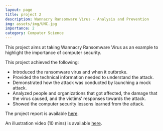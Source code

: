 ```yaml
---
layout: page
title: project 2
description: Wannacry Ransomware Virus - Analysis and Prevention
img: assets/img/UNC.jpg
importance: 2
category: Computer Science
---
```


This project aims at taking Wannacry Ransomware Virus as an example to highlight the importance of computer security.

This project achieved the following:
<ul>
<li> Introduced the ransomware virus and when it outbroke. </li>
<li> Provided the technical information needed to understand the attack. </li>
<li> Demonstrated how the attack was conducted by launching a mock attack. </li>
<li> Analyzed people and organizations that got affected, the damage that the virus caused, and the victims’ responses towards the attack. </li>
<li> Showed the computer security lessons learned from the attack. </li>
</ul>

The project report is available <a href="https://hsph-harvard-csm.symplicity.com/utils/view.php?public_mode=1&id=2264d52cf237e83e7f67f97caed0bc1e">here</a>.

An illustration video (10 mins) is available <a href="https://youtu.be/mPjIu6pkTFU">here</a>.